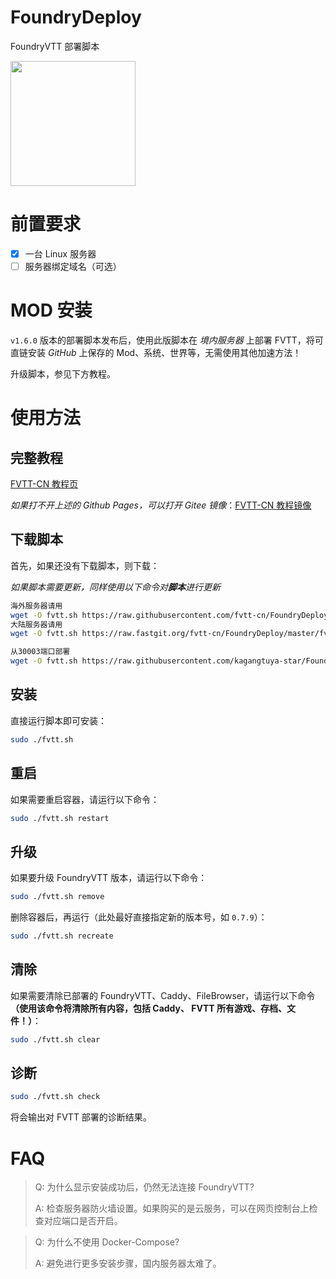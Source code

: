 # FoundryDeploy
FoundryVTT 部署脚本

<img src="assets/fvtt-docker-script.png" width="200">

# 前置要求
- [x] 一台 Linux 服务器
- [ ] 服务器绑定域名（可选）

# MOD 安装
`v1.6.0` 版本的部署脚本发布后，使用此版脚本在 *境内服务器* 上部署 FVTT，将可直链安装 *GitHub* 上保存的 Mod、系统、世界等，无需使用其他加速方法！

升级脚本，参见下方教程。

# 使用方法

## 完整教程
[FVTT-CN 教程页](https://fvtt-cn.github.io/deployment/gettingstarted/docker/)

*如果打不开上述的 Github Pages，可以打开 Gitee 镜像*：[FVTT-CN 教程镜像](https://fvtt-cn.gitee.io/deployment/gettingstarted/docker/)

## 下载脚本
首先，如果还没有下载脚本，则下载：

*如果脚本需要更新，同样使用以下命令对**脚本**进行更新*
```bash
海外服务器请用
wget -O fvtt.sh https://raw.githubusercontent.com/fvtt-cn/FoundryDeploy/master/fvtt.sh && sudo chmod +x fvtt.sh
大陆服务器请用
wget -O fvtt.sh https://raw.fastgit.org/fvtt-cn/FoundryDeploy/master/fvtt.sh && sudo chmod +x fvtt.sh

从30003端口部署
wget -O fvtt.sh https://raw.githubusercontent.com/kagangtuya-star/FoundryDeploy/master/fvtt30003.sh && sudo chmod +x fvtt30003.sh
```

## 安装
直接运行脚本即可安装：
```bash
sudo ./fvtt.sh
```

## 重启
如果需要重启容器，请运行以下命令：
```bash
sudo ./fvtt.sh restart
```

## 升级
如果要升级 FoundryVTT 版本，请运行以下命令：
```bash
sudo ./fvtt.sh remove
```
删除容器后，再运行（此处最好直接指定新的版本号，如 `0.7.9`）：
```bash
sudo ./fvtt.sh recreate
```

## 清除
如果需要清除已部署的 FoundryVTT、Caddy、FileBrowser，请运行以下命令 **（使用该命令将清除所有内容，包括 Caddy、 FVTT 所有游戏、存档、文件！）**：
```bash
sudo ./fvtt.sh clear
```

## 诊断
```bash
sudo ./fvtt.sh check
```
将会输出对 FVTT 部署的诊断结果。

# FAQ

> Q: 为什么显示安装成功后，仍然无法连接 FoundryVTT?
>
> A: 检查服务器防火墙设置。如果购买的是云服务，可以在网页控制台上检查对应端口是否开启。

> Q: 为什么不使用 Docker-Compose?
> 
> A: 避免进行更多安装步骤，国内服务器太难了。
